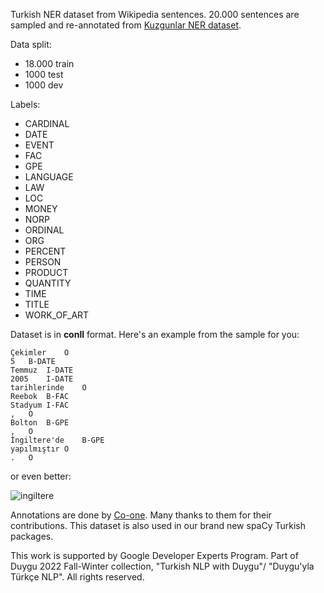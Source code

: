 Turkish NER dataset from Wikipedia sentences. 20.000 sentences are sampled and re-annotated from [Kuzgunlar NER dataset](https://data.mendeley.com/datasets/cdcztymf4k/1).


Data split:

- 18.000 train
- 1000 test
- 1000 dev

Labels:

- CARDINAL
- DATE
- EVENT
- FAC
- GPE
- LANGUAGE
- LAW
- LOC
- MONEY
- NORP
- ORDINAL
- ORG
- PERCENT
- PERSON
- PRODUCT
- QUANTITY
- TIME
- TITLE
- WORK_OF_ART

Dataset is in **conll** format. Here's an example from the sample for you:

```
Çekimler	O
5	B-DATE
Temmuz	I-DATE
2005	I-DATE
tarihlerinde	O
Reebok	B-FAC
Stadyum	I-FAC
,	O
Bolton	B-GPE
,	O
İngiltere'de	B-GPE
yapılmıştır	O
.	O
```
or even better:

![ingiltere](https://github.com/turkish-nlp-suite/Turkish-Wiki-NER-Dataset/assets/8277232/f130a1e9-a3e7-40b9-8204-4917d89607b8)


Annotations are done by [Co-one](https://co-one.co/). Many thanks to them for their contributions. This dataset is also used in our brand new spaCy Turkish packages.

This work is supported by Google Developer Experts Program.
Part of Duygu 2022 Fall-Winter collection, "Turkish NLP with Duygu"/ "Duygu'yla Türkçe NLP". All rights reserved.
